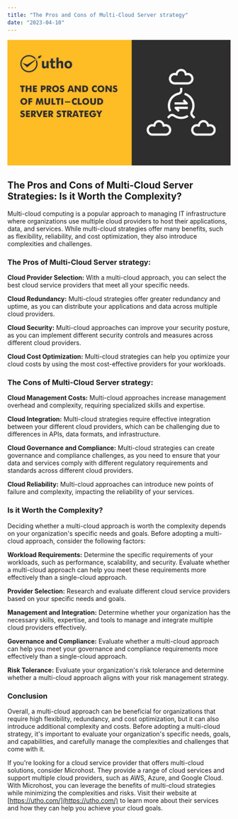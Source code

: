 ```yaml
---
title: "The Pros and Cons of Multi-Cloud Server strategy"
date: "2023-04-10"
---
```


![The Pros and Cons of Multi-Cloud Server strategy](images/The-Pros-and-Cons-of-Multi-Cloud-Server-strategy.jpg)

## **The Pros and Cons of Multi-Cloud Server Strategies: Is it Worth the Complexity?**

Multi-cloud computing is a popular approach to managing IT infrastructure where organizations use multiple cloud providers to host their applications, data, and services. While multi-cloud strategies offer many benefits, such as flexibility, reliability, and cost optimization, they also introduce complexities and challenges.

### **The Pros of Multi-Cloud Server strategy:**

**Cloud Provider Selection:** With a multi-cloud approach, you can select the best cloud service providers that meet all your specific needs.

**Cloud Redundancy:** Multi-cloud strategies offer greater redundancy and uptime, as you can distribute your applications and data across multiple cloud providers.

**Cloud Security:** Multi-cloud approaches can improve your security posture, as you can implement different security controls and measures across different cloud providers.

**Cloud Cost Optimization:** Multi-cloud strategies can help you optimize your cloud costs by using the most cost-effective providers for your workloads.

### **The Cons of Multi-Cloud Server strategy:**

**Cloud Management Costs:** Multi-cloud approaches increase management overhead and complexity, requiring specialized skills and expertise.

**Cloud Integration:** Multi-cloud strategies require effective integration between your different cloud providers, which can be challenging due to differences in APIs, data formats, and infrastructure.

**Cloud Governance and Compliance:** Multi-cloud strategies can create governance and compliance challenges, as you need to ensure that your data and services comply with different regulatory requirements and standards across different cloud providers.

**Cloud Reliability:** Multi-cloud approaches can introduce new points of failure and complexity, impacting the reliability of your services.

### **Is it Worth the Complexity?**

Deciding whether a multi-cloud approach is worth the complexity depends on your organization's specific needs and goals. Before adopting a multi-cloud approach, consider the following factors:

**Workload Requirements:** Determine the specific requirements of your workloads, such as performance, scalability, and security. Evaluate whether a multi-cloud approach can help you meet these requirements more effectively than a single-cloud approach.

**Provider Selection:** Research and evaluate different cloud service providers based on your specific needs and goals.

**Management and Integration:** Determine whether your organization has the necessary skills, expertise, and tools to manage and integrate multiple cloud providers effectively.

**Governance and Compliance:** Evaluate whether a multi-cloud approach can help you meet your governance and compliance requirements more effectively than a single-cloud approach.

**Risk Tolerance:** Evaluate your organization's risk tolerance and determine whether a multi-cloud approach aligns with your risk management strategy.

### **Conclusion**

Overall, a multi-cloud approach can be beneficial for organizations that require high flexibility, redundancy, and cost optimization, but it can also introduce additional complexity and costs. Before adopting a multi-cloud strategy, it's important to evaluate your organization's specific needs, goals, and capabilities, and carefully manage the complexities and challenges that come with it.

If you're looking for a cloud service provider that offers multi-cloud solutions, consider Microhost. They provide a range of cloud services and support multiple cloud providers, such as AWS, Azure, and Google Cloud. With Microhost, you can leverage the benefits of multi-cloud strategies while minimizing the complexities and risks. Visit their website at [https://utho.com/](https://utho.com/) to learn more about their services and how they can help you achieve your cloud goals.
